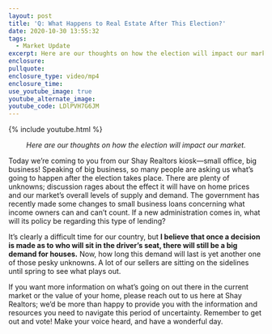 ```yaml
---
layout: post
title: 'Q: What Happens to Real Estate After This Election?'
date: 2020-10-30 13:55:32
tags:
  - Market Update
excerpt: Here are our thoughts on how the election will impact our market.
enclosure:
pullquote:
enclosure_type: video/mp4
enclosure_time:
use_youtube_image: true
youtube_alternate_image:
youtube_code: LDlPVH7G6JM
---
```


{% include youtube.html %}

<p style="text-align: center;"><em>Here are our thoughts on how the election will impact our market.</em></p>

Today we’re coming to you from our Shay Realtors kiosk—small office, big business\! Speaking of big business, so many people are asking us what’s going to happen after the election takes place. There are plenty of unknowns; discussion rages about the effect it will have on home prices and our market’s overall levels of supply and demand. The government has recently made some changes to small business loans concerning what income owners can and can’t count. If a new administration comes in, what will its policy be regarding this type of lending?&nbsp;

It’s clearly a difficult time for our country, but **I believe that once a decision is made as to who will sit in the driver’s seat, there will still be a big demand for houses.** Now, how long this demand will last is yet another one of those pesky unknowns. A lot of our sellers are sitting on the sidelines until spring to see what plays out.&nbsp;

If you want more information on what’s going on out there in the current market or the value of your home, please reach out to us here at Shay Realtors; we’d be more than happy to provide you with the information and resources you need to navigate this period of uncertainty. Remember to get out and vote\! Make your voice heard, and have a wonderful day.
